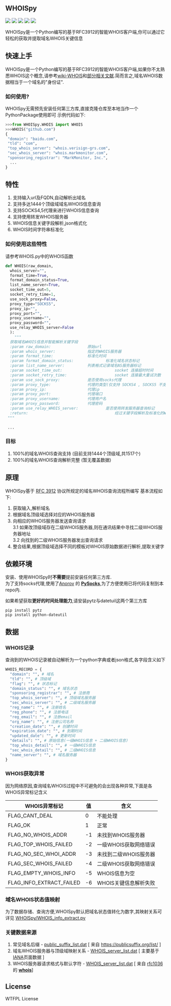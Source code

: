 
WHOISpy
 ---------------------- 
![](https://img.shields.io/badge/Python-2.7.15-blue.svg) ![](https://img.shields.io/badge/license-WTFPL-blue.svg) ![](https://img.shields.io/github/repo-size/h-j-13/WHOISpy.svg) ![](https://img.shields.io/bitbucket/issues-raw/h-j-13/WHOISpy.svg) ![](https://img.shields.io/github/stars/h-j-13/WHOISpy.svg?style=social) 

WHOISpy是一个Python编写的基于RFC3912的智能WHOIS客户端,你可以通过它轻松的获取并提取域名WHOIS关键信息  

## 快速上手
WHOISpy是一个Python编写的基于RFC3912的智能WHOIS客户端,如果你不太熟悉WHOIS这个概念,请参考[wiki-WHOIS](https://zh.wikipedia.org/wiki/WHOIS)和[部分相关文献](https://github.com/h-j-13/WHOIS-theory.zh-cn).简而言之,域名WHOIS数据相当于一个域名的"身份证".

### 如何使用?
WHOISpy无需预先安装任何第三方库,直接克隆仓库至本地当作一个PythonPackage使用即可
示例代码如下:
```python
>>>from WHOISpy.WHOIS import WHOIS  
>>>WHOIS("github.com")  
{  
 "domain": "baidu.com", 
 "tld": "com", 
 "top_whois_server": "whois.verisign-grs.com", 
 "sec_whois_server": "whois.markmonitor.com", 
 "sponsoring_registrar": "MarkMonitor, Inc.",
  ...
}
```

## 特性

1. 支持输入url及FQDN,自动解析出域名
2. 支持多达1444个顶级域域名WHOIS信息查询 
3. 支持SOCKS4,5代理来进行WHOIS信息查询 
4. 支持使用转发WHOIS服务器
5. WHOIS信息关键字段解析,json格式化
6. WHOIS时间字符串标准化

### 如何使用这些特性
请参考WHOIS.py中的WHOIS函数
```python
def WHOIS(raw_domain,  
  whois_server="",  
  format_time=True,  
  format_domain_status=True,  
  list_name_server=True,  
  socket_time_out=5,  
  socket_retry_time=1,  
  use_sock_proxy=False,  
  proxy_type="SOCKS5",  
  proxy_ip="",  
  proxy_port="",  
  proxy_username="",  
  proxy_password="",  
  use_relay_WHOIS_server=False  
  ):  
    """  
  获取域名WHOIS信息并智能解析关键字段  
  :param raw_domain: 				原始url  
  :param whois_server: 				指定的WHOIS服务器  
  :param format_time: 				标准化时间  
  :param format_domain_status: 		        标准化域名状态标记  
  :param list_name_server: 			列表格式记录域名NS服务器标记  
  :param socket_time_out:                       socket 连接超时时间  
  :param socket_retry_time:                     socket 连接最大重试次数  
  :param use_sock_proxy: 			是否使用socks代理  
  :param proxy_type: 				代理的类型(仅支持 SOCKS4 , SOCKS5 不支持 HTTP,HTTPS 代理)  
  :param proxy_ip: 			        代理ip  
  :param proxy_port: 				代理端口  
  :param proxy_username: 			代理用户名  
  :param proxy_password: 			代理密码  
  :param use_relay_WHOIS_server: 	        是否使用转发服务器查询标记  
  :return:                                      经过关键字段解析及标准化的WHOIS信息字典  
 """
 
 ...
```


### 目标
1. 100%的域名WHOIS查询支持 (目前支持1444个顶级域,共1517个)
2. 100%的域名WHOIS查询解析完整 (暂无覆盖数据)

## 原理
WHOISpy基于 [RFC 3912](https://tools.ietf.org/html/rfc3912) 协议所规定的域名WHOIS查询流程所编写
基本流程如下:

1. 获取输入,解析域名
2. 根据域名顶级域选择对应的WHOIS服务器
3. 向相应的WHOIS服务器发送查询请求       
	3.1 如果改顶级域存在二级WHOIS服务器,则在通讯结果中寻找二级WHOIS服务器地址        
	3.2 向找到的二级WHOIS服务器发出查询请求  
4. 整合结果,根据顶级域选择不同的模板对WHOIS原始数据进行解析,提取关键字
                               
## 依赖环境  
安装、使用WHOISpy时**不需要**提前安装任何第三方库.     
为了支持socks代理,使用了[Anorov](https://github.com/Anorov) 的 **[PySocks](https://github.com/Anorov/PySocks)**,为了方便使用已将代码复制到本repo内.

如果希望获取**更好的时间处理能力**,请安装pytz与datetuil这两个第三方库
```shell
pip install pytz
pip install python-dateutil
```  
  
## 数据

### WHOIS记录
查询到的WHOIS记录被自动解析为一个python字典或者json格式,各字段含义如下
```python
WHOIS_RECORD = {  
  "domain": "", # 域名  
  "tld": "", # 顶级域  
  "flag": "", # 状态标记  
  "domain_status": "", # 域名状态  
  "sponsoring_registrar": "", # 注册商  
  "top_whois_server": "", # 顶级域名服务器  
  "sec_whois_server": "", # 二级域名服务器  
  "reg_name": "", # 注册姓名  
  "reg_phone": "", # 注册电话  
  "reg_email": "", # 注册email  
  "org_name": "", # 注册公司名称  
  "creation_date": "", # 创建时间  
  "expiration_date": "", # 到期时间  
  "updated_date": "", # 更新时间  
  "details": "", # 原始信息(一级WHOIS信息 + 二级WHOIS信息)  
  "top_whois_detail": "", # 一级WHOIS信息  
  "sec_whois_detail": "", # 二级WHOIS信息  
  "name_server": "", # 域名服务器  
}
```
### WHOIS获取异常
因为网络原因,查询域名WHOIS过程中不可避免的会出现各种异常,下面是各WHOIS异常标记含义

| WHOIS异常标记 | 值 | 含义 |
| ------ | ------ | ------ |
| FLAG_CANT_DEAL | 0 | 不能处理   |
| FLAG_OK | 1 | 正常   |
| FLAG_NO_WHOIS_ADDR | -1 | 未找到WHOIS服务器   |
| FLAG_TOP_WHOIS_FAILED | -2 | 一级WHOIS获取网络错误 |
| FLAG_NO_SEC_WHOI_ADDR | -3 |  未找到二级WHOIS服务器   |
| FLAG_SEC_WHOIS_FAILED | -4 | 二级WHOIS获取网络错误   |
| FLAG_EMPTY_WHOIS_INFO | -5 |  WHOIS信息为空   |
| FLAG_INFO_EXTRACT_FAILED | -6 | WHOIS关键信息解析失败 |


### 域名WHOIS状态值映射
为了数据存储、查询方便,WHOISpy默认把域名状态值转化为数字,其映射关系可详见 [WHOISpy/WHOIS_info_extract.py](https://github.com/h-j-13/WHOISpy/blob/master/WHOISpy/WHOIS_info_extract.py#L64-L102)

### 关键数据来源

1. 常见域名后缀 - [public_suffix_list.dat](https://github.com/h-j-13/WHOISpy/blob/cb3a828f0606aca60991fe4a35f505ddc9f6f5ca/WHOISpy/data/public_suffix_list.dat)  \[ 来自 https://publicsuffix.org/list/ \]
2. 域名WHOIS服务器与顶级域映射关系 - [WHOIS_server_list.dat](https://github.com/h-j-13/WHOISpy/blob/cb3a828f0606aca60991fe4a35f505ddc9f6f5ca/WHOISpy/data/WHOIS_server_list.dat) \[ 主要基于[IANA](http://www.iana.org/domains/root/db)页面数据 \]
3. WHOIS服务器请求格式与默认字符 - [WHOIS_server_list.dat](https://github.com/h-j-13/WHOISpy/blob/cb3a828f0606aca60991fe4a35f505ddc9f6f5ca/WHOISpy/data/WHOIS_server_list.dat) \[ 来自 [rfc1036](https://github.com/rfc1036) 的 **[whois](https://github.com/rfc1036/whois)**\]

## License  
WTFPL License